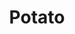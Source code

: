 ---
layout: item
title: Potato
item-id: 1942
datatable: true
id: 1942
name: "Potato"
members: false
lowalch: 0
highalch: 0
examine: "This could be used to make a good stew."
monsters:
  - id: 10435
    name: "Sourhog"
    members: true
    combat_level: 37
    wiki_url: "https://oldschool.runescape.wiki/w/Sourhog"
    drops:
      - quantity: "1"
        rarity: 0.045454545454545456
    image: "https://oldschool.runescape.wiki/images/a/ae/Sourhog.png?4de71"
---